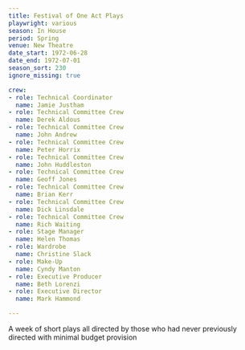 ```yaml
---
title: Festival of One Act Plays
playwright: various
season: In House
period: Spring
venue: New Theatre
date_start: 1972-06-28
date_end: 1972-07-01
season_sort: 230
ignore_missing: true

crew:
- role: Technical Coordinator
  name: Jamie Justham
- role: Technical Committee Crew
  name: Derek Aldous
- role: Technical Committee Crew
  name: John Andrew
- role: Technical Committee Crew
  name: Peter Horrix
- role: Technical Committee Crew
  name: John Huddleston
- role: Technical Committee Crew
  name: Geoff Jones
- role: Technical Committee Crew
  name: Brian Kerr
- role: Technical Committee Crew
  name: Dick Linsdale
- role: Technical Committee Crew
  name: Rich Waiting
- role: Stage Manager
  name: Helen Thomas
- role: Wardrobe
  name: Christine Slack
- role: Make-Up
  name: Cyndy Manton
- role: Executive Producer
  name: Beth Lorenzi
- role: Executive Director
  name: Mark Hammond

---
```


A week of short plays all directed by those who had never previously directed with minimal budget provision
